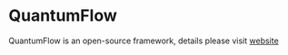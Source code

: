 # QuantumFlow

QuantumFlow is an open-source framework, details please visit [website](wjiang.nd.edu/categories/QF)
